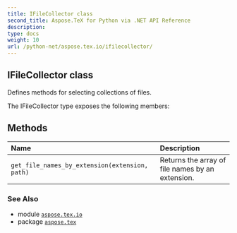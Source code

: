 ```yaml
---
title: IFileCollector class
second_title: Aspose.TeX for Python via .NET API Reference
description: 
type: docs
weight: 10
url: /python-net/aspose.tex.io/ifilecollector/
---
```


## IFileCollector class

Defines methods for selecting collections of files.



The IFileCollector type exposes the following members:
## Methods
| Name | Description |
| :- | :- |
| `get_file_names_by_extension(extension, path)` | Returns the array of file names by an extension. |

### See Also

* module [`aspose.tex.io`](/tex/python-net/aspose.tex.io/)
* package [`aspose.tex`](/tex/python-net/)


